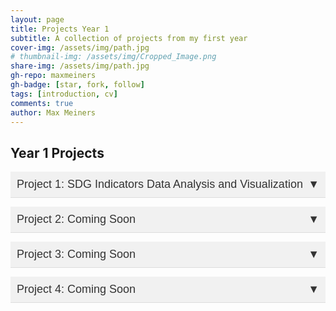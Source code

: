 ```yaml
---
layout: page
title: Projects Year 1
subtitle: A collection of projects from my first year
cover-img: /assets/img/path.jpg
# thumbnail-img: /assets/img/Cropped_Image.png
share-img: /assets/img/path.jpg
gh-repo: maxmeiners
gh-badge: [star, fork, follow]
tags: [introduction, cv]
comments: true
author: Max Meiners
---
```


<style>
  .dropdown-container {
    display: none;
    padding-left: 20px;
  }
  .dropdown-btn {
    background-color: #f1f1f1;
    color: #333;
    padding: 10px;
    font-size: 18px;
    border: none;
    text-align: left;
    cursor: pointer;
    width: 100%;
    border-bottom: 1px solid #ddd;
  }
  .dropdown-btn:hover {
    background-color: #ddd;
  }
  .dropdown-btn:after {
    content: '\25BC';
    float: right;
  }
  .dropdown-btn.active:after {
    content: '\25B2';
  }
</style>

<h2>Year 1 Projects</h2>

<button class="dropdown-btn">Project 1: SDG Indicators Data Analysis and Visualization</button>
<div class="dropdown-container">
  <h3>Project 1: <strong>SDG Indicators Data Analysis and Visualization</strong></h3>
  <p>For this project, I was given the freedom to choose any of the United Nations' Sustainable Development Goals (SDGs) to explore. I decided to focus on <strong>SDG 2: Zero Hunger</strong>, specifically looking at the relationship between GDP per capita (a measure of a country’s wealth) and undernourishment or malnutrition rates in African countries. The goal of my analysis was to see if a country’s wealth, as measured by GDP per capita, had a strong impact on reducing malnutrition across the continent.</p>

  <p>The <strong>Sustainable Development Goals (SDGs)</strong>, especially SDG 2, aim to end hunger and malnutrition around the world. While progress has been made, undernourishment is still a big problem in many parts of Africa. Factors like poverty, conflict, and environmental challenges, such as drought, contribute to ongoing food insecurity. By studying the connection between a country’s economy and its ability to fight hunger, this project aimed to find trends that could lead to better solutions for reducing malnutrition.</p>

  <p><strong>Research Question:</strong></p>
  <ul>
    <li><strong>What is the correlation between GDP per capita and undernourishment/malnutrition in the continent of Africa?</strong></li>
  </ul>

  <p><strong>Key Findings:</strong></p>
  <ul>
    <li>Nearly 10% of people worldwide are malnourished, with most of them living in Sub-Saharan Africa.</li>
    <li>The region’s malnutrition problem is worsened by economic struggles, conflict, and natural disasters like drought.</li>
    <li>By analyzing the data, I aimed to understand if wealthier countries are more successful in reducing hunger and how economic differences affect hunger rates.</li>
  </ul>

  <p><strong>Skills Gained:</strong></p>
  <ul>
    <li><strong>Data cleaning and preparation</strong> in Power BI to make sure the dataset was ready for analysis.</li>
    <li><strong>Exploratory Data Analysis (EDA)</strong> to spot key trends and connections between GDP per capita and undernourishment rates.</li>
    <li><strong>Data visualization</strong> using Power BI to create an interactive dashboard that clearly presents the insights and results of the analysis, allowing users to explore the link between GDP and hunger in different African countries.</li>
  </ul>

  <h4>Dashboard</h4>
  <p>Below is the interactive Power BI dashboard that was the final deliverable for this project.</p>
  <iframe title="SDGIndicatorsDashboard_MaxMeiners" width="600" height="373.5" src="https://app.powerbi.com/view?r=eyJrIjoiNWQyNDgwNTItMThiMC00MWVlLTgwMzYtNDAzMmU2ODJlODc2IiwidCI6IjBhMzM1ODliLTAwMzYtNGZlOC1hODI5LTNlZDA5MjZhZjg4NiIsImMiOjl9" frameborder="0" allowFullScreen="true"></iframe>
</div>

<button class="dropdown-btn">Project 2: Coming Soon</button>
<div class="dropdown-container">
  <p>More projects will be added soon...</p>
</div>

<button class="dropdown-btn">Project 3: Coming Soon</button>
<div class="dropdown-container">
  <p>More projects will be added soon...</p>
</div>

<button class="dropdown-btn">Project 4: Coming Soon</button>
<div class="dropdown-container">
  <p>More projects will be added soon...</p>
</div>

<script>
  var dropdown = document.getElementsByClassName("dropdown-btn");
  var i;

  for (i = 0; i < dropdown.length; i++) {
    dropdown[i].addEventListener("click", function() {
      this.classList.toggle("active");
      var dropdownContent = this.nextElementSibling;
      if (dropdownContent.style.display === "block") {
        dropdownContent.style.display = "none";
      } else {
        dropdownContent.style.display = "block";
      }
    });
  }
</script>